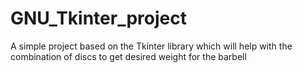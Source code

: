 # GNU_Tkinter_project
A simple project based on the Tkinter library which will help with the combination of discs to get desired weight for the barbell
